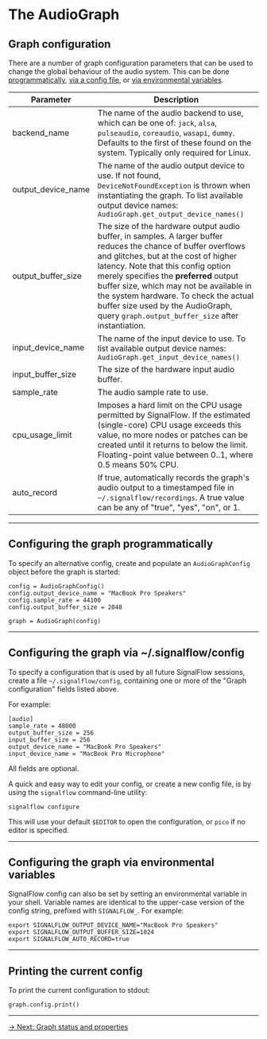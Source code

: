 # The AudioGraph

## Graph configuration

There are a number of graph configuration parameters that can be used to change the global behaviour of the audio
system. This can be
done [programmatically](#configuring-the-graph-programmatically), [via a config file](#configuring-the-graph-via-signalflowconfig),
or [via environmental variables](#configuring-the-graph-via-environmental-variables).

| Parameter          | Description                                                                                                                                                                                                                                                                                                                                                                                                            |
|--------------------|------------------------------------------------------------------------------------------------------------------------------------------------------------------------------------------------------------------------------------------------------------------------------------------------------------------------------------------------------------------------------------------------------------------------|
| backend_name       | The name of the audio backend to use, which can be one of: `jack`, `alsa`, `pulseaudio`, `coreaudio`, `wasapi`, `dummy`. Defaults to the first of these found on the system. Typically only required for Linux.                                                                                                                                                                                                        |
| output_device_name | The name of the audio output device to use. If not found, `DeviceNotFoundException` is thrown when instantiating the graph. To list available output device names: `AudioGraph.get_output_device_names()`                                                                                                                                                                                                              |
| output_buffer_size | The size of the hardware output audio buffer, in samples. A larger buffer reduces the chance of buffer overflows and glitches, but at the cost of higher latency. Note that this config option merely specifies the **preferred** output buffer size, which may not be available in the system hardware. To check the actual buffer size used by the AudioGraph, query `graph.output_buffer_size` after instantiation. |
| input_device_name  | The name of the input device to use. To list available output device names: `AudioGraph.get_input_device_names()`                                                                                                                                                                                                                                                                                                      |
| input_buffer_size  | The size of the hardware input audio buffer.                                                                                                                                                                                                                                                                                                                                                                           |
| sample_rate        | The audio sample rate to use.                                                                                                                                                                                                                                                                                                                                                                                          |
| cpu_usage_limit    | Imposes a hard limit on the CPU usage permitted by SignalFlow. If the estimated (single-core) CPU usage exceeds this value, no more nodes or patches can be created until it returns to below the limit. Floating-point value between 0..1, where 0.5 means 50% CPU.                                                                                                                                                   |
| auto_record        | If true, automatically records the graph's audio output to a timestamped file in `~/.signalflow/recordings`. A true value can be any of "true", "yes", "on", or 1.                                                                                                                                                                                                                                                     |

---

## Configuring the graph programmatically

To specify an alternative config, create and populate an `AudioGraphConfig` object before the graph is started:

```
config = AudioGraphConfig()
config.output_device_name = "MacBook Pro Speakers"
config.sample_rate = 44100
config.output_buffer_size = 2048

graph = AudioGraph(config)
```

---

## Configuring the graph via ~/.signalflow/config

To specify a configuration that is used by all future SignalFlow sessions, create a file `~/.signalflow/config`,
containing one or more of the "Graph configuration" fields listed above.

For example:

```
[audio]
sample_rate = 48000
output_buffer_size = 256
input_buffer_size = 256
output_device_name = "MacBook Pro Speakers"
input_device_name = "MacBook Pro Microphone"
```

All fields are optional.

A quick and easy way to edit your config, or create a new config file, is by using the `signalflow` command-line
utility:

```
signalflow configure
```

This will use your default `$EDITOR` to open the configuration, or `pico` if no editor is specified.

---

## Configuring the graph via environmental variables

SignalFlow config can also be set by setting an environmental variable in your shell. Variable names are identical to
the upper-case version of the config string, prefixed with `SIGNALFLOW_`. For example:

```
export SIGNALFLOW_OUTPUT_DEVICE_NAME="MacBook Pro Speakers"
export SIGNALFLOW_OUTPUT_BUFFER_SIZE=1024
export SIGNALFLOW_AUTO_RECORD=true
```

---

## Printing the current config

To print the current configuration to stdout:

```
graph.config.print()
```

---

[→ Next: Graph status and properties](properties.md)
